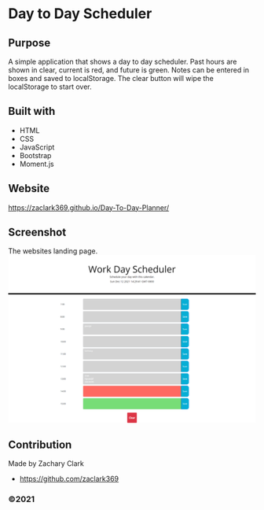 # Day to Day Scheduler

## Purpose
A simple application that shows a day to day scheduler. Past hours are shown in clear, current is red, and future is green.
Notes can be entered in boxes and saved to localStorage. The clear button will wipe the localStorage to start over.


## Built with
* HTML
* CSS
* JavaScript
* Bootstrap
* Moment.js

## Website
https://zaclark369.github.io/Day-To-Day-Planner/

## Screenshot
The websites landing page.
   ![screenshot of the website](assets/images/screencapture.png)


## Contribution
Made by Zachary Clark
* https://github.com/zaclark369

### ©️2021 
